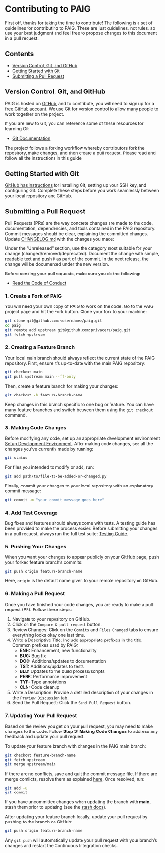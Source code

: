 # Contributing to PAIG

First off, thanks for taking the time to contribute! The following is a set of guidelines for contributing to PAIG.
These are just guidelines, not rules, so use your best judgment and feel free to propose changes to this document in a
pull request.

## Contents
- [Version Control, Git, and GitHub](#version-control)
- [Getting Started with Git](#getting-started)
- [Submitting a Pull Request](#submitting-a-pull-request)

## Version Control, Git, and GitHub<a name="version-control"></a>

PAIG is hosted on [GitHub](https://github.com), and to contribute, you will need to sign up for
a [free GitHub account](https://github.com/signup). We use Git for version control to allow many people to work together
on the project.

If you are new to Git, you can reference some of these resources for learning Git:

- [Git Documentation](https://git-scm.com/doc)

The project follows a forking workflow whereby contributors fork the repository, make changes, and then create a pull
request. Please read and follow all the instructions in this guide.

## Getting Started with Git<a name="getting-started"></a>

[GitHub has instructions](https://docs.github.com/en/get-started/getting-started-with-git/set-up-git) for installing Git, setting up your SSH key, and configuring Git. Complete these steps before you work seamlessly between your local repository and GitHub.

## Submitting a Pull Request<a name="submitting-a-pull-request"></a>

Pull Requests (PRs) are the way concrete changes are made to the code, documentation, dependencies, and tools contained
in the PAIG repository. Commit messages should be clear, explaining the committed changes.
Update [CHANGELOG.md](CHANGELOG.md) with the changes you made:

Under the "Unreleased" section, use the category most suitable for your change (changed/removed/deprecated). Document
the change with simple, readable text and push it as part of the commit. In the next release, the change will be
documented under the new version.

Before sending your pull requests, make sure you do the following:
- [Read the Code of Conduct](CODE_OF_CONDUCT.md)

### 1. Create a Fork of PAIG

You will need your own copy of PAIG to work on the code. Go to the PAIG project page and hit the Fork button. Clone your
fork to your machine:

```bash
git clone git@github.com:<username>/paig.git
cd paig
git remote add upstream git@github.com:privacera/paig.git
git fetch upstream
```

### 2. Creating a Feature Branch

Your local main branch should always reflect the current state of the PAIG repository. First, ensure it’s up-to-date
with the main PAIG repository:

```bash
git checkout main
git pull upstream main --ff-only
```
Then, create a feature branch for making your changes:
```bash
git checkout -b feature-branch-name
```

Keep changes in this branch specific to one bug or feature. You can have many feature branches and switch between them
using the `git checkout` command.

### 3. Making Code Changes<a name="code-changes"></a>

Before modifying any code, set up an appropriate development
environment [Setup Development Environment](../backend/paig/README.md). After making code changes, see all the changes
you’ve currently made by running:

```bash
git status
```

For files you intended to modify or add, run:

```bash
git add path/to/file-to-be-added-or-changed.py
```

Finally, commit your changes to your local repository with an explanatory commit message:

```bash
git commit -m "your commit message goes here"
```

### 4. Add Test Coverage

Bug fixes and features should always come with tests. A testing guide has been provided to make the process easier.
Before submitting your changes in a pull request, always run the full test
suite: [Testing Guide](../backend/paig/tests/README.md).

### 5. Pushing Your Changes

When you want your changes to appear publicly on your GitHub page, push your forked feature branch’s commits:

```bash
git push origin feature-branch-name
```

Here, `origin` is the default name given to your remote repository on GitHub.

### 6. Making a Pull Request

Once you have finished your code changes, you are ready to make a pull request (PR). Follow these steps:

1. Navigate to your repository on GitHub.
2. Click on the `Compare & pull request` button.
3. Review Changes: Click on the `Commits` and `Files Changed` tabs to ensure everything looks okay one last time.
4. Write a Descriptive Title: Include appropriate prefixes in the title. Common prefixes used by PAIG:
    - **ENH:** Enhancement, new functionality
    - **BUG:** Bug fix
    - **DOC:** Additions/updates to documentation
    - **TST:** Additions/updates to tests
    - **BLD:** Updates to the build process/scripts
    - **PERF:** Performance improvement
    - **TYP:** Type annotations
    - **CLN:** Code cleanup
5. Write a Description: Provide a detailed description of your changes in the `Preview Discussion` tab.
6. Send the Pull Request: Click the `Send Pull Request` button.

### 7. Updating Your Pull Request

Based on the review you get on your pull request, you may need to make changes to the code. Follow **Step 3: Making Code
Changes** to address any feedback and update your pull request.

To update your feature branch with changes in the PAIG main branch:
```bash
git checkout feature-branch-name
git fetch upstream
git merge upstream/main
```

If there are no conflicts, save and quit the commit message file. If there are merge conflicts, resolve them as
explained [here](https://help.github.com/articles/resolving-a-merge-conflict-using-the-command-line/). Once resolved,
run:

```bash
git add -u
git commit
```

If you have uncommitted changes when updating the branch with **main**, stash them prior to updating (see
the [stash docs](https://git-scm.com/book/en/v2/Git-Tools-Stashing-and-Cleaning)).

After updating your feature branch locally, update your pull request by pushing to the branch on GitHub:

```bash
git push origin feature-branch-name
```

Any `git push` will automatically update your pull request with your branch’s changes and restart the Continuous
Integration checks.
